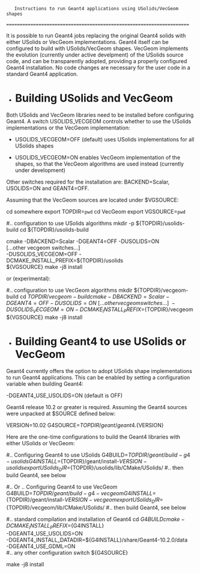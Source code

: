 
       Instructions to run Geant4 applications using USolids/VecGeom shapes
       ====================================================================


It is possible to run Geant4 jobs replacing the original Geant4 solids with
either USolids or VecGeom implementations.
Geant4 itself can be configured to build with USolids/VecGeom shapes.
VecGeom implements the evolution (currently under active develpment) of the
USolids source code, and can be transparently adopted, providing a properly
configured Geant4 installation. No code changes are necessary for the user
code in a standard Geant4 application.


* Building USolids and VecGeom
  ============================

Both USolids and VecGeom libraries need to be installed before configuring
Geant4.
A switch USOLIDS_VECGEOM controls whether to use the USolids implementations
or the VecGeom implementation:

  + USOLIDS_VECGEOM=OFF (default) uses USolids implementations for all USolids
    shapes

  + USOLIDS_VECGEOM=ON  enables VecGeom implementation of the shapes, so that
    the VecGeom algorithms are used instead (currently under development)

Other switches required for the installation are: BACKEND=Scalar, USOLIDS=ON 
and GEANT4=OFF.

Assuming that the VecGeom sources are located under $VGSOURCE:

   cd somewhere
   export TOPDIR=`pwd`
   cd VecGeom
   export VGSOURCE=`pwd`

   #.. configuration to use USolids algorithms
   mkdir -p ${TOPDIR}/usolids-build
   cd ${TOPDIR}/usolids-build

   cmake -DBACKEND=Scalar -DGEANT4=OFF -DUSOLIDS=ON \
       [...other vecgeom switches...] \
       -DUSOLIDS_VECGEOM=OFF -DCMAKE_INSTALL_PREFIX=${TOPDIR}/usolids \
       ${VGSOURCE}
   make -j8 install

or (experimental):

   #.. configuration to use VecGeom algorithms
   mkdir ${TOPDIR}/vecgeom-build
   cd ${TOPDIR}/vecgeom-build
   cmake -DBACKEND=Scalar -DGEANT4=OFF -DUSOLIDS=ON \
       [...other vecgeom switches...] \
       -DUSOLIDS_VECGEOM=ON -DCMAKE_INSTALL_PREFIX=${TOPDIR}/vecgeom \
       ${VGSOURCE}
   make -j8 install



* Building Geant4 to use USolids or VecGeom
  =========================================

Geant4 currently offers the option to adopt USolids shape implementations to run
Geant4 applications. This can be enabled by setting a configuration variable
when building Geant4:

   -DGEANT4_USE_USOLIDS=ON          (default is OFF)

Geant4 release 10.2 or greater is required.
Assuming the Geant4 sources were unpacked at $SOURCE defined below:

   VERSION=10.02
   G4SOURCE=${TOPDIR}/geant/geant4.${VERSION}

Here are the one-time configurations to build the Geant4 libraries with either
USolids or VecGeom:

   #.. Configuring Geant4 to use USolids
   G4BUILD=${TOPDIR}/geant/build-g4-usolids
   G4INSTALL=${TOPDIR}/geant/install-${VERSION}-usolids
   export USolids_DIR=${TOPDIR}/usolids/lib/CMake/USolids/
   #.. then build Geant4, see below

   #.. Or .. Configuring Geant4 to use VecGeom
   G4BUILD=${TOPDIR}/geant/build-g4-vecgeom
   G4INSTALL=${TOPDIR}/geant/install-${VERSION}-vecgeom
   export USolids_DIR=${TOPDIR}/vecgeom/lib/CMake/USolids/
   #.. then build Geant4, see below

   #.. standard compilation and installation of Geant4
   cd ${G4BUILD}
   cmake -DCMAKE_INSTALL_PREFIX=${G4INSTALL} \
      -DGEANT4_USE_USOLIDS=ON \
      -DGEANT4_INSTALL_DATADIR=${G4INSTALL}/share/Geant4-10.2.0/data \
      -DGEANT4_USE_GDML=ON \
      #.. any other configuration switch
      ${G4SOURCE}

   make -j8 install
